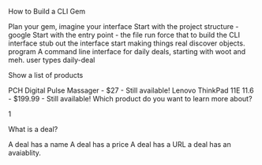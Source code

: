 How to Build a CLI Gem

Plan your gem, imagine your interface
Start with the project structure - google
Start with the entry point - the file run
force that to build the CLI interface
stub out the interface
start making things real
discover objects.
program
A command line interface for daily deals, starting with woot and meh.
user types daily-deal

Show a list of products

PCH Digital Pulse Massager - $27 - Still available!
Lenovo ThinkPad 11E 11.6 - $199.99 - Still available!
Which product do you want to learn more about?

1

What is a deal?

A deal has a name A deal has a price A deal has a URL a deal has an avaiablity.